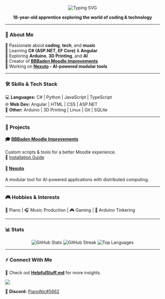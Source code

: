 <div align="center">
  <img src="https://readme-typing-svg.herokuapp.com?font=Teko&weight=900&size=35&pause=1000&color=FFFFFF&center=true&vCenter=true&width=435&lines=Hi+There!%F0%9F%91%8B;I'm+PianoNic!" alt="Typing SVG" />
  
  <strong>18-year-old apprentice exploring the world of coding & technology</strong>  
</div>

---

### 🚀 **About Me**  
🔹 Passionate about **coding**, **tech**, and **music**  
🔹 Learning **C# (ASP.NET, EF Core)** & **Angular**  
🔹 Exploring **Arduino**, **3D Printing**, and **AI**  
🔹 Creator of **[BBBaden Moodle Improvements](https://github.com/BBBaden-Moodle-userscripts)**  
🔹 Working on **[Nexuto](https://github.com/Nexuto) - AI-powered modular tools**  

---

### 🛠 **Skills & Tech Stack**  
💻 **Languages:** C# | Python | JavaScript | TypeScript  
🌐 **Web Dev:** Angular | HTML | CSS | ASP.NET  
📡 **Other:** Arduino | 3D Printing | Linux | Git | SQLite  

---

### 📌 **Projects**  

#### 🎓 **[BBBaden Moodle Improvements](https://github.com/BBBaden-Moodle-userscripts)**  
Custom scripts & tools for a better Moodle experience.  
🔗 [Installation Guide](https://github.com/BBBaden-Moodle-userscripts/userscript-installation-guide/blob/main/README.md)

#### 🤖 **[Nexuto](https://github.com/Nexuto)**  
A modular tool for AI-powered applications with distributed computing.

---

### 🎮 **Hobbies & Interests**  
🎹 Piano | 🎧 Music Production | 🎮 Gaming | 🔩 Arduino Tinkering  

---

### 📊 **Stats**  
<p align="center">
  <img src="https://github-readme-stats.vercel.app/api?username=pianonic&show_icons=true&theme=dark&hide_border=true" alt="GitHub Stats" />
  <img src="https://github-readme-streak-stats.herokuapp.com/?user=pianonic&theme=dark&hide_border=true" alt="GitHub Streak" />
  <img src="https://github-readme-stats.vercel.app/api/top-langs?username=pianonic&show_icons=true&layout=compact&theme=dark&hide_border=true" alt="Top Languages" />
</p>

---

### ⚡ **Connect With Me**  
📌 Check out **[HelpfulStuff.md](https://github.com/Pianonic/Pianonic/blob/main/HelpfulStuff.md)** for more insights.  

[![](https://komarev.com/ghpvc/?username=PianoNic&label=Profile%20views&color=yellowgreen&style=for-the-badge)](https://github.com/PianoNic)  

💬 **Discord:** [PianoNic#5662](https://discord.com/users/566263212077481984)  
